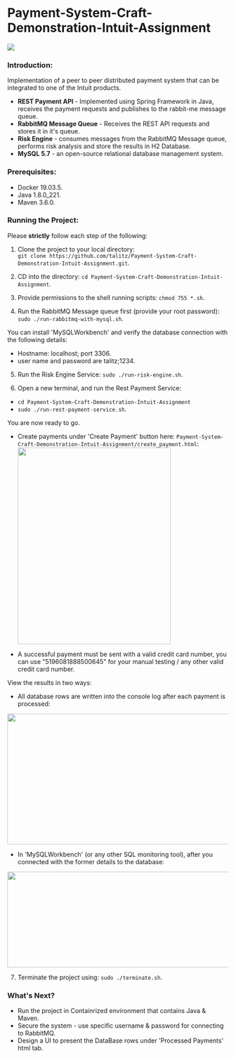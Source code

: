 # Payment-System-Craft-Demonstration-Intuit-Assignment

<img src="https://i.ibb.co/6PhCBGT/Screen-Shot-2020-01-01-at-20-24-01.png" align="center">

### Introduction:
Implementation of a peer to peer distributed payment system that can be integrated to one of the Intuit products.
- <b>REST Payment API</b> - Implemented using Spring Framework in Java, receives the payment requests and publishes to the rabbit-me message queue.
- <b>RabbitMQ Message Queue</b> - Receives the REST API requests and stores it in it's queue. 
- <b>Risk Engine</b> - consumes messages from the RabbitMQ Message queue, performs risk analysis and store the results in H2 Database.
- <b>MySQL 5.7</b> - an open-source relational database management system.

### Prerequisites:

- Docker 19.03.5. 
- Java 1.8.0_221.
- Maven 3.6.0.

### Running the Project:

Please <b>strictly</b> follow each step of the following:

1) Clone the project to your local directory:</br> ```git clone https://github.com/talitz/Payment-System-Craft-Demonstration-Intuit-Assignment.git```.

2) CD into the directory: ```cd Payment-System-Craft-Demonstration-Intuit-Assignment```.

3) Provide permissions to the shell running scripts: ```chmod 755 *.sh```.

4) Run the RabbitMQ Message queue first (provide your root password):</br> ```sudo ./run-rabbitmq-with-mysql.sh```.</br>

You can install 'MySQLWorkbench' and verify the database connection with the following details:
- Hostname: localhost; port 3306.
- user name and password are talitz;1234.

5) Run the Risk Engine Service: ```sudo ./run-risk-engine.sh```.

6) Open a new terminal, and run the Rest Payment Service: 
- ```cd Payment-System-Craft-Demonstration-Intuit-Assignment```
- ```sudo ./run-rest-payment-service.sh```.

You are now ready to go. 

- Create payments under 'Create Payment' button here: ```Payment-System-Craft-Demonstration-Intuit-Assignment/create_payment.html```:
<img src="https://i.ibb.co/c1ygkw4/Screen-Shot-2019-12-29-at-17-51-21.png" align="center" height="448" width="348" ><br/>
* A successful payment must be sent with a valid credit card number, you can use "5196081888500645" for your manual testing / any other valid credit card number.

View the results in two ways:
- All database rows are written into the console log after each payment is processed:

<img src="https://i.ibb.co/cYNwHHG/Screen-Shot-2020-01-01-at-20-18-13.png" align="center" height="298" width="988" ><br/>

- In 'MySQLWorkbench' (or any other SQL monitoring tool), after you connected with the former details to the database:

<img src="https://i.ibb.co/GpNLvNq/Screen-Shot-2020-01-01-at-20-15-08.png" align="center" height="218" width="988" ><br/>

7) Terminate the project using: ```sudo ./terminate.sh```.

### What's Next?

- Run the project in Containrized environment that contains Java & Maven.
- Secure the system - use specific username & password for connecting to RabbitMQ.
- Design a UI to present the DataBase rows under 'Processed Payments' html tab.
